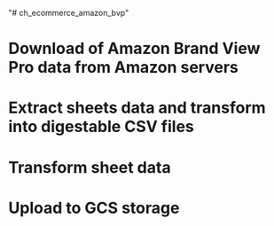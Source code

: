 "# ch_ecommerce_amazon_bvp" 
# Download of Amazon Brand View Pro data from Amazon servers
# Extract sheets data and transform into digestable CSV files
# Transform sheet data
# Upload to GCS storage